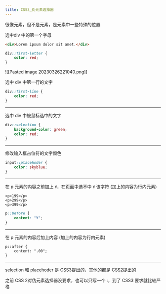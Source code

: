 ```yaml
---
title: CSS3_伪元素选择器
---
```

很像元素，但不是元素，是元素中一些特殊的位置 

选中div 中的第一个字母 

```html
<div>Lorem ipsum dolor sit amet.</div>
```

```css
div::first-letter {  
    color: red;  
}
```

![[Pasted image 20230326221040.png]]

选中 div 中第一行的文字 

```css
div::first-line {  
    color: red;  
}
```

---

选中 div 中被鼠标选中的文字 

```css
div::selection {  
	background-color: green;
    color: red;  
}
```

---

修改输入框占位符的文字颜色

```css
input::placehoder {  
    color: skyblue;  
}
```

---

在 p 元素的内容之前加上 `¥`，在页面中选不中  `¥` 该字符 (加上的内容为行内元素)

```
<p>199</p>  
<p>299</p>  
<p>399</p>
```

```css
p::before {  
    content: "¥";  
}
```

---

在 p 元素的内容后加上内容 (加上的内容为行内元素)

```
p::after {  
    content: ".00";  
}
```

---

selection 和 placehoder 是 CSS3提出的，其他的都是 CSS2提出的

之前 CSS 2对伪元素选择器没要求，也可以只写一个 :，到了 CSS3 要求就比较严格 

